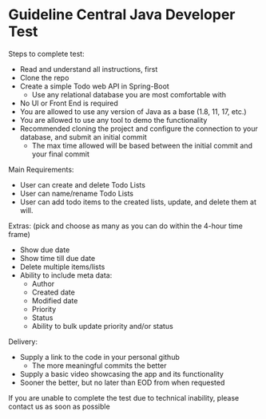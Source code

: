 # Guideline Central Java Developer Test

Steps to complete test:
* Read and understand all instructions, first
* Clone the repo
* Create a simple Todo web API in Spring-Boot
    * Use any relational database you are most comfortable with
* No UI or Front End is required
* You are allowed to use any version of Java as a base (1.8, 11, 17, etc.)
* You are allowed to use any tool to demo the functionality
* Recommended cloning the project and configure the connection to your database, and submit an initial commit
  * The max time allowed will be based between the initial commit and your final commit

Main Requirements:
* User can create and delete Todo Lists
* User can name/rename Todo Lists
* User can add todo items to the created lists, update, and delete them at will.

Extras: (pick and choose as many as you can do within the 4-hour time frame)
* Show due date
* Show time till due date
* Delete multiple items/lists
* Ability to include meta data:
    * Author
    * Created date
    * Modified date
    * Priority
    * Status
    * Ability to bulk update priority and/or status

Delivery:
* Supply a link to the code in your personal github
    * The more meaningful commits the better
* Supply a basic video showcasing the app and its functionality
* Sooner the better, but no later than EOD from when requested

If you are unable to complete the test due to technical inability, please contact us as soon as possible
